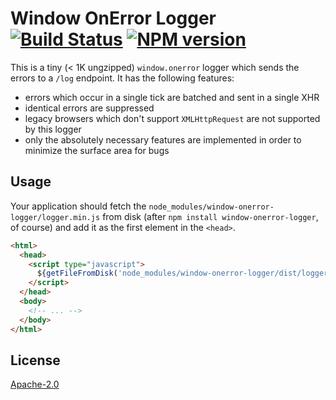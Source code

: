 # Window OnError Logger [![Build Status](https://img.shields.io/travis/behance/window-onerror-logger.svg)](http://travis-ci.org/behance/window-onerror-logger) [![NPM version](https://img.shields.io/npm/v/window-onerror-logger.svg)](https://www.npmjs.com/package/window-onerror-logger)

This is a tiny (< 1K ungzipped) `window.onerror` logger which sends the errors to a `/log` endpoint.
It has the following features:

  - errors which occur in a single tick are batched and sent in a single XHR
  - identical errors are suppressed
  - legacy browsers which don't support `XMLHttpRequest` are not supported by this logger
  - only the absolutely necessary features are implemented in order to minimize the surface area for bugs

## Usage

Your application should fetch the `node_modules/window-onerror-logger/logger.min.js`
from disk (after `npm install window-onerror-logger`, of course) and add it as the
first element in the `<head>`.

```html
<html>
  <head>
    <script type="javascript">
      ${getFileFromDisk('node_modules/window-onerror-logger/dist/logger.min.js')}
    </script>
  </head>
  <body>
    <!-- ... -->
  </body>
</html>
```

## License

[Apache-2.0](/LICENSE)
